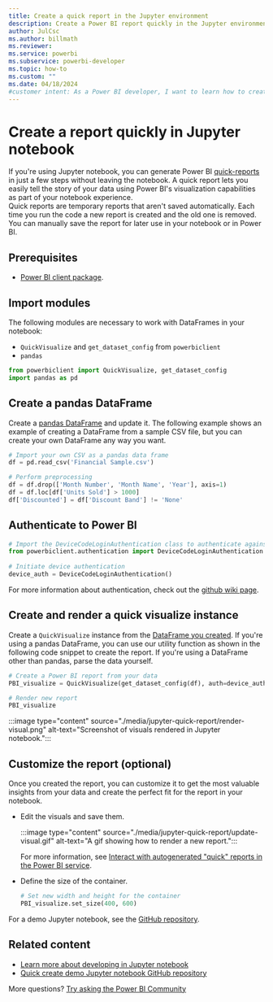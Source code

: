 ```yaml
---
title: Create a quick report in the Jupyter environment
description: Create a Power BI report quickly in the Jupyter environment using Power BI's visualization capabilities as part of your notebook experience.
author: JulCsc
ms.author: billmath
ms.reviewer:
ms.service: powerbi
ms.subservice: powerbi-developer
ms.topic: how-to
ms.custom: ""
ms.date: 04/18/2024
#customer intent: As a Power BI developer, I want to learn how to create a Power BI report quickly in the Jupyter environment so that I can easily tell the story of my data using Power BI's visualization capabilities as part of my notebook experience.
---
```


# Create a report quickly in Jupyter notebook

If you're using Jupyter notebook, you can generate Power BI [quick-reports](service-interact-quick-report.md) in just a few steps without leaving the notebook. A quick report lets you easily tell the story of your data using Power BI's visualization capabilities as part of your notebook experience.  
Quick reports are temporary reports that aren't saved automatically. Each time you run the code a new report is created and the old one is removed. You can manually save the report for later use in your notebook or in Power BI.

## Prerequisites

* [Power BI client package](/javascript/api/overview/powerbi/powerbi-jupyter#install-the-power-bi-client-package).

## Import modules

The following modules are necessary to work with DataFrames in your notebook:

* `QuickVisualize` and `get_dataset_config` from `powerbiclient`
* `pandas`

```python
from powerbiclient import QuickVisualize, get_dataset_config
import pandas as pd
```

## Create a pandas DataFrame

Create a [pandas DataFrame](https://pandas.pydata.org/pandas-docs/stable/reference/api/pandas.DataFrame.html) and update it. The following example shows an example of creating a DataFrame from a sample CSV file, but you can create your own DataFrame any way you want.

```python
# Import your own CSV as a pandas data frame
df = pd.read_csv('Financial Sample.csv')

# Perform preprocessing
df = df.drop(['Month Number', 'Month Name', 'Year'], axis=1)
df = df.loc[df['Units Sold'] > 1000]
df['Discounted'] = df['Discount Band'] != 'None'
```

## Authenticate to Power BI

```python
# Import the DeviceCodeLoginAuthentication class to authenticate against Power BI
from powerbiclient.authentication import DeviceCodeLoginAuthentication
    
# Initiate device authentication
device_auth = DeviceCodeLoginAuthentication()
```

For more information about authentication, check out the [github wiki page](https://github.com/microsoft/powerbi-jupyter/wiki#authenticate-to-power-bi-and-acquire-an-access-token).

## Create and render a quick visualize instance

Create a `QuickVisualize` instance from the [DataFrame you created](#create-a-pandas-dataframe). If you're using a pandas DataFrame, you can use our utility function as shown in the following code snippet to create the report. If you're using a DataFrame other than pandas, parse the data yourself.

```python
# Create a Power BI report from your data
PBI_visualize = QuickVisualize(get_dataset_config(df), auth=device_auth)

# Render new report
PBI_visualize
```

:::image type="content" source="./media/jupyter-quick-report/render-visual.png" alt-text="Screenshot of visuals rendered in Jupyter notebook.":::

## Customize the report (optional)

Once you created the report, you can customize it to get the most valuable insights from your data and create the perfect fit for the report in your notebook.  

* Edit the visuals and save them. 

  :::image type="content" source="./media/jupyter-quick-report/update-visual.gif" alt-text="A gif showing how to render a new report.":::

  For more information, see [Interact with autogenerated "quick" reports in the Power BI service](service-interact-quick-report.md).

* Define the size of the container.

  ```python
  # Set new width and height for the container
  PBI_visualize.set_size(400, 600)
  ```

For a demo Jupyter notebook, see the [GitHub repository](https://github.com/microsoft/powerbi-jupyter/).

## Related content

* [Learn more about developing in Jupyter notebook](/javascript/api/overview/powerbi/powerbi-jupyter)
* [Quick create demo Jupyter notebook GitHub repository](https://github.com/microsoft/powerbi-jupyter/)

More questions? [Try asking the Power BI Community](https://community.powerbi.com/)
